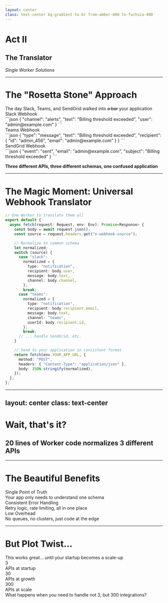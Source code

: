 ```yaml
---
layout: center
class: text-center bg-gradient-to-br from-amber-600 to-fuchsia-400
---
```


# Act II

## The Translator

_Single Worker Solutions_

<!-- speaker:
"Act Two: The Translator."
Now we're going to see how moving integration logic to the edge simplifies everything.
Tone: Excitement building — this is where things get interesting.
Transition: "Let me show you what happens when Slack, Teams, and SendGrid walk into your application..."
-->

---

# The "Rosetta Stone" Approach

<style scoped>
.rosetta-code code {
  font-size: 0.55rem !important;
}
</style>

<div class="text-lg mb-8 font-bold">The day Slack, Teams, and SendGrid walked into <s>a bar</s> your application</div>

<div class="grid grid-cols-3 gap-4 mb-8 rosetta-code">

<div v-click="1" class="p-4 bg-purple-100 dark:bg-violet-500 rounded-lg">
<div class="font-bold">Slack Webhook</div>
<div class="mt-2 font-mono">
```json
{
  "channel": "alerts",
  "text": "Billing threshold exceeded",
  "user": "admin@example.com"
}
```
</div>
</div>

<div v-click="2" class="p-4 bg-sky-100 dark:bg-sky-600 rounded-lg">
<div class="font-bold">Teams Webhook</div>
<div class="mt-2 font-mono">
```json
{
  "type": "message",
  "text": "Billing threshold exceeded",
  "recipient": {
    "id": "admin_456",
    "email": "admin@example.com"
  }
}
```
</div>
</div>

<div v-click="3" class="p-4 bg-emerald-100 dark:bg-emerald-600 rounded-lg">
<div class="font-bold">SendGrid Webhook</div>
<div class="mt-2 font-mono">
```json
{
  "event": "sent",
  "email": "admin@example.com",
  "subject": "Billing threshold exceeded"
}
```
</div>
</div>

</div>

<v-click at="4">

**Three different APIs, three different schemas, one confused application** <tabler-mood-confuzed class="inline-block" />

</v-click>

<!-- speaker:
"Look at these three webhooks. Same event — someone crossed a billing threshold."
"Slack wants channel and user. Teams nests everything in a recipient object. SendGrid? Completely different world with 'event' and 'subject'."
"This is the daily reality of API integration. You're not building features — you're building a museum of other people's design decisions."
"Your application becomes a tour guide: 'Over here we have the Slack format from 2019, and this one is Teams 2.0 schema...'"
Pause for laughs: "Three different APIs, three different schemas, one very confused application."
Tone: Shared pain — everyone's written this adapter code.
Transition: "But watch what happens when we put one Worker in front of all this chaos..."
-->

---

# The Magic Moment: Universal Webhook Translator

```typescript {1-5|7-17|18-26|all}{maxHeight:'400px'}
// One Worker to translate them all
export default {
  async fetch(request: Request, env: Env): Promise<Response> {
    const body = await request.json();
    const source = request.headers.get("x-webhook-source");

    // Normalize to common schema
    let normalized;
    switch (source) {
      case "slack":
        normalized = {
          type: "notification",
          recipient: body.user,
          message: body.text,
          channel: body.channel,
        };
        break;
      case "teams":
        normalized = {
          type: "notification",
          recipient: body.recipient.email,
          message: body.text,
          channel: "teams",
          userId: body.recipient.id,
        };
        break;
      // ... handle SendGrid, etc.
    }

    // Send to your application in consistent format
    return fetch(env.YOUR_APP_URL, {
      method: "POST",
      headers: { "Content-Type": "application/json" },
      body: JSON.stringify(normalized),
    });
  },
};
```

<!-- speaker:
"One Worker to translate them all. Lord of the Rings reference intentional."
"Here's the magic: we read the webhook source from a header, switch on it, and normalize everything to one schema."
"Slack says 'user'? We call it 'recipient'. Teams has nested objects? Flatten them. SendGrid's weird 'event' field? Convert it."
"And here's the kicker..." Pause: "20 lines of code. That's it."
"No Kafka. No consumer groups. No 3-engineer ops team. Just code running at the edge."
"The Worker sits between chaos and your application, and your application just sees one clean schema."
Tone: This is the 'aha' moment. Let it land.
Transition: "I know what you're thinking: 'Wait, that's really it?' Let me show you why this works..."
-->

---
layout: center
class: text-center
---

# Wait, that's it?

## 20 lines of Worker code normalizes 3 different APIs

<div v-click class="mt-8 text-2xl"><tabler-mood-crazy-happy class="inline-block text-sky-500" /></div>

<!-- speaker:
"Wait, that's it?"
Let the audience react. "Yes. 20 lines of Worker code normalizes 3 different APIs."
Pause for effect. Show the mind-blown emoji.
Tone: Playful, letting the simplicity sink in.
Transition: "Let me show you why this is so powerful..."
-->

---

# The Beautiful Benefits

<div class="grid grid-cols-2 gap-8 mt-8">

<div class="space-y-6">

<div v-click="1" class="flex items-start space-x-4">
<tabler-target class="text-2xl" />
<div>
<div class="font-bold">Single Point of Truth</div>
<div class="text-sm opacity-75">Your app only needs to understand one schema</div>
</div>
</div>

<div v-click="2" class="flex items-start space-x-4">
<tabler-shield-check class="text-2xl" />
<div>
<div class="font-bold">Consistent Error Handling</div>
<div class="text-sm opacity-75">Retry logic, rate limiting, all in one place</div>
</div>
</div>

<div v-click="3" class="flex items-start space-x-4">
<tabler-bolt class="text-2xl" />
<div>
<div class="font-bold">Low Overhead</div>
<div class="text-sm opacity-75">No queues, no clusters, just code at the edge</div>
</div>
</div>

</div>

<div v-click="4">

<script setup>
const webhookDiagram = `
webhook1: {
  label: Slack Webhook
  style: { fill: '#cc85aa' }
}
webhook2: {
  label: Teams Webhook
  style: { fill: '#a691d5' }
}
webhook3: {
  label: SendGrid Webhook
  style: { fill: '#8a9add' }
}
translator: {
  label: Worker Translator
  style: { fill: '#F48120' }
}
app: {
  label: Your App Happy and Simple
  style: { fill: '#5db28e' }
}

app -> translator: One Unified Schema
translator -> webhook1: Different Schemas
translator -> webhook2: Different Schemas
translator -> webhook3: Different Schemas`
</script>

<D2Diagram
  :code="webhookDiagram"
  max-height="300px"
/>

</div>

</div>

<!-- speaker:
"Single point of truth. Your application wakes up one day and only knows one schema. It doesn't care if Slack changes their API version."
"Consistent error handling. Rate limits? Retries? Circuit breakers? All in one place, not scattered across 47 adapters."
"Low overhead. Remember those 3 engineers keeping Kafka alive? They're building features now."
Point to diagram: "All these webhooks hit the Worker. The Worker speaks to your app in one language. Your app is blissfully ignorant of the chaos."
"This is the beauty of edge translation — the complexity lives where it belongs, not in your core application."
Tone: Building conviction — this is the right pattern.
Transition: "But here's where the story gets interesting. This works great... until it doesn't."
-->

---

# But Plot Twist... <tabler-masks-theater class="inline-block" />

<v-click>

<div class="text-center text-2xl mb-8">
This works great... until your startup becomes a scale-up
</div>

</v-click>

<v-click>

<div class="grid grid-cols-3 gap-4 text-center">
<div class="p-6 bg-sky-100 dark:bg-sky-600 rounded-lg">
<div class="text-4xl mb-2">3</div>
<div class="text-sm">APIs at startup</div>
</div>

<div class="p-6 bg-amber-100 dark:bg-amber-500 rounded-lg">
<div class="text-4xl mb-2">30</div>
<div class="text-sm">APIs at growth</div>
</div>

<div class="p-6 bg-rose-100 dark:bg-rose-600 rounded-lg">
<div class="text-4xl mb-2">300</div>
<div class="text-sm">APIs at scale</div>
</div>
</div>

</v-click>

<v-click>

<div class="mt-12 text-center text-xl">
<span class="font-bold">What happens when you need to handle not 3, but 300 integrations?</span>
</div>

</v-click>

<!-- speaker:
"Plot twist time."
"This works beautifully when you're a startup with 3 APIs. Seed round closes, you're at 30. Series B hits, suddenly you're at 300."
"And here's the real problem: it's not just 300 APIs. It's 300 APIs times N customers, and every customer wants it configured differently."
"Customer A wants Slack messages to go to #engineering. Customer B wants them in #ops. Customer C wants them filtered by severity first."
Let that sink in: "What happens when you need to handle not 3, but 300 integrations, times thousands of customers?"
"That switch statement? It's now 50,000 lines long and nobody wants to touch it."
Tone: The stakes just got real.
Transition: "That's where we need to talk about Workers for Platforms and what Shopify figured out..."
-->
